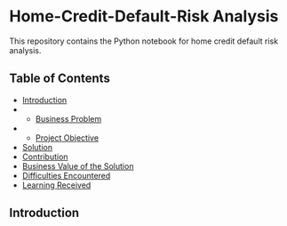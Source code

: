 # Home-Credit-Default-Risk Analysis
This repository contains the Python notebook for home credit default risk analysis.

## Table of Contents
- [Introduction](#introduction)
- - [Business Problem](#business)
- - [Project Objective](#objective)
- [Solution](#solution)
- [Contribution](#Contribution)
- [Business Value of the Solution](#businessValue)
- [Difficulties Encountered](#difficulties)
- [Learning Received](#learning)

## Introduction <a id = "introduction"></a>
